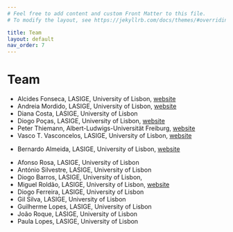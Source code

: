 ```yaml
---
# Feel free to add content and custom Front Matter to this file.
# To modify the layout, see https://jekyllrb.com/docs/themes/#overriding-theme-defaults

title: Team
layout: default
nav_order: 7
---
```


# Team 
<!-- # Senior -->
- Alcides Fonseca, LASIGE, University of Lisbon, [website](https://wiki.alcidesfonseca.com/)
- Andreia Mordido, LASIGE, University of Lisbon, [website](http://www.di.fc.ul.pt/~amordido/)
- Diana Costa, LASIGE, University of Lisbon
- Diogo Poças, LASIGE, University of Lisbon, [website](https://diogopocas1991.gitlab.io/)
- Peter Thiemann, Albert-Ludwigs-Universität Freiburg, [website](http://www2.informatik.uni-freiburg.de/~thiemann/)
- Vasco T. Vasconcelos, LASIGE, University of Lisbon, [website](https://www.di.fc.ul.pt/~vv/)
<!-- # PhD Students -->
- Bernardo Almeida, LASIGE, University of Lisbon, [website](https://bpalmeida.github.io/)
<!-- # MSc Students -->
- Afonso Rosa, LASIGE, University of Lisbon
- António Silvestre, LASIGE, University of Lisbon
- Diogo Barros, LASIGE, University of Lisbon,
- Miguel Roldão, LASIGE, University of Lisbon,
[website](https://diogo-mustachio-barros.github.io/)
- Diogo Ferreira, LASIGE, University of Lisbon
- Gil Silva, LASIGE, University of Lisbon
- Guilherme Lopes, LASIGE, University of Lisbon
- João Roque, LASIGE, University of Lisbon
- Paula Lopes, LASIGE, University of Lisbon
<!-- # Undergraduate Students -->
